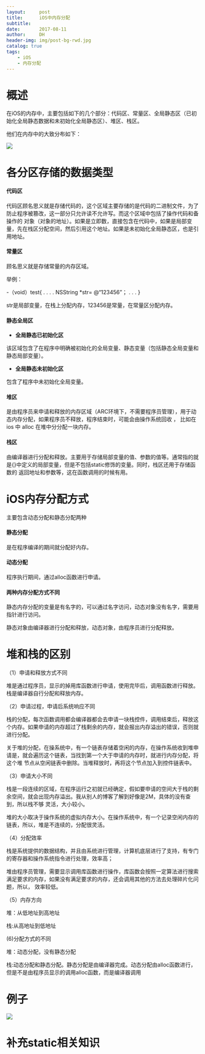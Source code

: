 ```yaml
---
layout:     post
title:      iOS中内存分配
subtitle:   
date:       2017-08-11
author:     DH
header-img: img/post-bg-rwd.jpg 
catalog: true
tags:
    - iOS
    - 内存分配
---
```



# 概述

在iOS的内存中，主要包括如下的几个部分：代码区、常量区、全局静态区（已初始化全局静态数据和未初始化全局静态区）、堆区、栈区。

他们在内存中的大致分布如下：

![](https://ws1.sinaimg.cn/large/006tNc79gy1fifsvjx87xj30s00jydht.jpg)


# 各分区存储的数据类型

#### 代码区

代码区顾名思义就是存储代码的，这个区域主要存储的是代码的二进制文件，为了防止程序被篡改，这一部分只允许读不允许写。而这个区域中包括了操作代码和备操作的
对象（对象的地址）。如果是立即数，直接包含在代码中，如果是局部变量，先在栈区分配空间，然后引用这个地址。如果是未初始化全局静态区，也是引用地址。

#### 常量区

顾名思义就是存储常量的内存区域。

举例：

-（void）test{
  .
  .
  .
  .
  NSString *str= @“123456”；
  .
  .
  .
}

str是局部变量，在栈上分配内存，123456是常量，在常量区分配内存。


#### 静态全局区

- **全局静态已初始化区**

该区域包含了在程序中明确被初始化的全局变量、静态变量（包括静态全局变量和静态局部变量）。

- **全局静态未初始化区**

包含了程序中未初始化全局变量。

#### 堆区

是由程序员来申请和释放的内存区域（ARC环境下，不需要程序员管理），用于动态内存分配，如果程序员不释放，程序结束时，可能会由操作系统回收 ，
比如在ios 中 alloc 在堆中分分配一块内存。

#### 栈区

由编译器进行分配和释放。主要用于存储局部变量的值、参数的值等。通常指的就是{}中定义的局部变量，但是不包括static修饰的变量。同时，栈区还用于存储函数的
返回地址和参数等，这在函数调用的时候有用。

# iOS内存分配方式

主要包含动态分配和静态分配两种

#### 静态分配

是在程序编译的期间就分配好内存。

#### 动态分配

程序执行期间，通过alloc函数进行申请。

#### 两种内存分配方式不同

静态内存分配的变量是有名字的，可以通过名字访问，动态对象没有名字，需要用指针进行访问。

静态对象由编译器进行分配和释放，动态对象，由程序员进行分配释放。

# 堆和栈的区别

（1）申请和释放方式不同

堆是通过程序员，显示的掉用库函数进行申请，使用完毕后，调用函数进行释放。栈是编译器自行分配和释放内存。

（2）申请过程，申请后系统响应不同

栈的分配，每次函数调用都会编译器都会去申请一块栈控件，调用结束后，释放这个内存。如果申请的内存超过了栈剩余的内存，就会报出内存溢出的错误，否则就进行分配。

关于堆的分配，在操系统中，有一个链表存储着空闲的内存，在操作系统收到堆申请是，就会遍历这个链表，当找到第一个大于申请的内存时，就进行内存分配，将这个堆
节点从空闲链表中删除。当堆释放时，再将这个节点加入到控件链表中。

（3）申请大小不同

栈是一段连续的区域，在程序运行之初就已经确定，假如要申请的空间大于栈的剩余空间，就会出现内存溢出。我从别人的博客了解到好像是2M，具体的没有查到，所以栈不够
灵活，大小较小。

堆的大小取决于操作系统的虚拟内存大小。在操作系统中，有一个记录空闲内存的链表，所以，堆是不连续的，分配很灵活。

（4）分配效率

栈是系统提供的数据结构，并且由系统进行管理，计算机底层进行了支持，有专门的寄存器和操作系统指令进行处理，效率高；

堆由程序员管理，需要显示调用库函数进行操作，库函数会按照一定算法进行搜索满足要求的内存，如果没有满足要求的内存，还会调用其他的方法去处理碎片化问题，所以，
效率较低。

（5）内存方向

堆：从低地址到高地址

栈:从高地址到低地址

(6)分配方式的不同

堆：动态分配，没有静态分配

栈:动态分配和静态分配。静态分配是由编译器完成。动态分配由alloc函数进行，但是不是由程序员显示的调用alloc函数，而是编译器调用

# 例子

![](https://ws1.sinaimg.cn/large/006tNc79gy1fifwit5hejj30q10oy42q.jpg)

# 补充static相关知识



